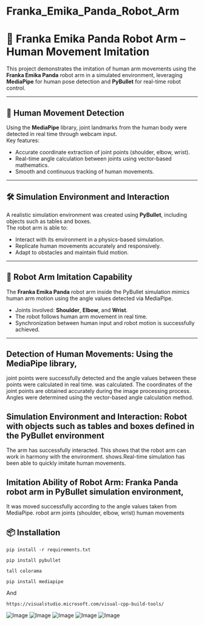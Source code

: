 # Franka_Emika_Panda_Robot_Arm
# 🤖 Franka Emika Panda Robot Arm – Human Movement Imitation

This project demonstrates the imitation of human arm movements using the **Franka Emika Panda** robot arm in a simulated environment, leveraging **MediaPipe** for human pose detection and **PyBullet** for real-time robot control.

---

## 📌 Human Movement Detection

Using the **MediaPipe** library, joint landmarks from the human body were detected in real time through webcam input.  
Key features:

- Accurate coordinate extraction of joint points (shoulder, elbow, wrist).
- Real-time angle calculation between joints using vector-based mathematics.
- Smooth and continuous tracking of human movements.

---

## 🛠️ Simulation Environment and Interaction

A realistic simulation environment was created using **PyBullet**, including objects such as tables and boxes.  
The robot arm is able to:

- Interact with its environment in a physics-based simulation.
- Replicate human movements accurately and responsively.
- Adapt to obstacles and maintain fluid motion.

---

## 🧠 Robot Arm Imitation Capability

The **Franka Emika Panda** robot arm inside the PyBullet simulation mimics human arm motion using the angle values detected via MediaPipe.

- Joints involved: **Shoulder**, **Elbow**, and **Wrist**.
- The robot follows human arm movement in real time.
- Synchronization between human input and robot motion is successfully achieved.

---



## Detection of Human Movements: Using the MediaPipe library, 
joint points were successfully detected and the angle values ​​between these points were calculated in real time.
was calculated. The coordinates of the joint points are obtained accurately during the image processing process. 
Angles were determined using the vector-based angle calculation method. 

## Simulation Environment and Interaction: Robot with objects such as tables and boxes defined in the PyBullet environment 
The arm has successfully interacted. This shows that the robot arm can work in harmony with the environment. 
shows.Real-time simulation has been able to quickly imitate human movements. 


## Imitation Ability of Robot Arm: Franka Panda robot arm in PyBullet simulation environment, 
It was moved successfully according to the angle values ​​taken from MediaPipe. robot arm 
joints (shoulder, elbow, wrist) human movements

## 📦 Installation

```
pip install -r requirements.txt
```

```
pip install pybullet
```

```
tall colorama
```

```
pip install mediapipe
```

And
```
https://visualstudio.microsoft.com/visual-cpp-build-tools/
```
![Image](https://github.com/user-attachments/assets/af0aade0-7760-4829-9958-6b9d88e0e328)
![Image](https://github.com/user-attachments/assets/14da9f36-f5e2-42e4-b53f-e61e4f5cc400)
![Image](https://github.com/user-attachments/assets/3ff04522-9bfc-4d15-a00a-4dada104e8aa)
![Image](https://github.com/user-attachments/assets/d5a766ac-e7bc-4bef-b395-b45fa3724014)
![Image](https://github.com/user-attachments/assets/2d71a3df-3191-43cd-90bd-d7ae6aacbfb9)
